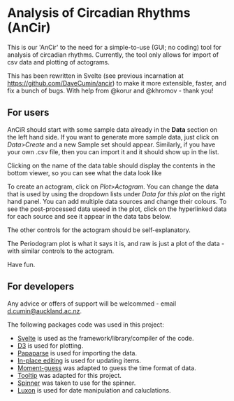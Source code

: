 # Analysis of Circadian Rhythms (AnCir)

This is our 'AnCir' to the need for a simple-to-use (GUI; no coding) tool for analysis of circadian rhythms. Currently, the tool only allows for import of csv data and plotting of actograms.

This has been rewritten in Svelte (see previous incarnation at https://github.com/DaveCumin/ancir) to make it more extensible, faster, and fix a bunch of bugs. With help from @korur and @khromov - thank you!

## For users

AnCiR should start with some sample data already in the **Data** section on the left hand side. If you want to generate more sample data, just click on _Data_>_Create_ and a new Sample set should appear. Similarly, if you have your own .csv file, then you can import it and it should show up in the list.

Clicking on the name of the data table should display the contents in the bottom viewer, so you can see what the data look like

To create an actogram, click on _Plot_>_Actogram_. You can change the data that is used by using the dropdown lists under _Data for this plot_ on the right hand panel. You can add multiple data sources and change their colours. To see the post-processed data useed in the plot, click on the hyperlinked data for each source and see it appear in the data tabs below.

The other controls for the actogram should be self-explanatory.

The Periodogram plot is what it says it is, and raw is just a plot of the data - with similar controls to the actogram.

Have fun.

## For developers

Any advice or offers of support will be welcommed - email d.cumin@auckland.ac.nz.

The following packages code was used in this project:

- [Svelte](https://svelte.dev/) is used as the framework/library/compiler of the code.
- [D3](https://d3js.org/) is used for plotting.
- [Papaparse](https://www.papaparse.com/) is used for importing the data.
- [In-place editing](https://svelte.dev/repl/79d35c3691cf4ed0924e7e98dc9af55e?version=4.2.8) is used for updating items.
- [Moment-guess](https://www.npmjs.com/package/moment-guess) was adapted to guess the time format of data.
- [Tooltip](https://svelte.dev/repl/dd6754a2ad0547c5b1c1ea37c0293fef?version=4.2.10) was adapted for this project.
- [Spinner](https://github.com/EmilTholin/svelte-spinner/) was taken to use for the spinner.
- [Luxon](https://www.npmjs.com/package/luxon) is used for date manipulation and caluclations.

